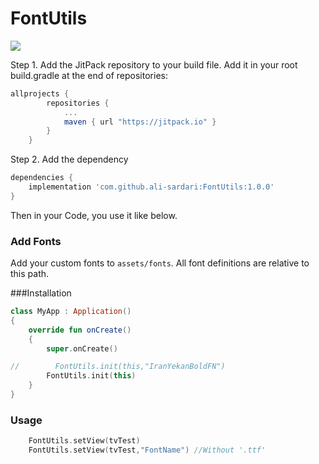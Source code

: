 # FontUtils

[![](https://jitpack.io/v/ali-sardari/FontUtils.svg)](https://jitpack.io/#ali-sardari/FontUtils)


Step 1. Add the JitPack repository to your build file. Add it in your root build.gradle at the end of repositories:

```groovy
allprojects {
        repositories {
            ...
            maven { url "https://jitpack.io" }
        }
    }
```

Step 2. Add the dependency
```groovy
dependencies {
    implementation 'com.github.ali-sardari:FontUtils:1.0.0'
}
```

Then in your Code, you use it like below.

### Add Fonts

Add your custom fonts to `assets/fonts`. All font definitions are relative to this path.

###Installation

```kotlin
class MyApp : Application()
{
    override fun onCreate()
    {
        super.onCreate()

//        FontUtils.init(this,"IranYekanBoldFN")
        FontUtils.init(this)
    }
}
```

### Usage

```kotlin
    FontUtils.setView(tvTest)
    FontUtils.setView(tvTest,"FontName") //Without '.ttf'

```



